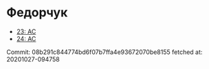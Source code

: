 # Федорчук
- [23: AC](23.md)
- [24: AC](24.md)

Commit: 08b291c844774bd6f07b7ffa4e93672070be8155
 fetched at: 20201027-094758
